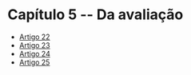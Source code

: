 # Capítulo 5 -- Da avaliação

- [Artigo 22](art-22.md)
- [Artigo 23](art-23.md)
- [Artigo 24](art-24.md)
- [Artigo 25](art-25.md)
